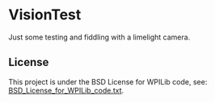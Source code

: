 # VisionTest

Just some testing and fiddling with a limelight camera.

## License

This project is under the BSD License for WPILib code, see: [BSD_License_for_WPILib_code.txt](BSD_License_for_WPILib_code.txt).

